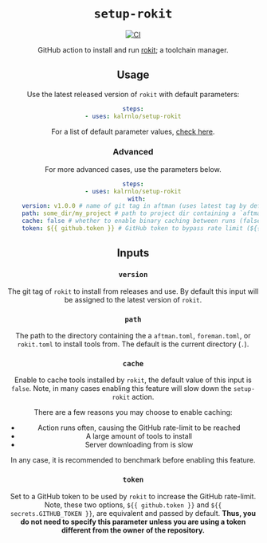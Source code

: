 <div align="center">
  <h1><code>setup-rokit</code></h1>
  <p>
    <a href="https://github.com/kalrnlo/setup-rokit/actions?query=workflow%3ACI"><img src="https://github.com/kalrnlo/setup-rokit/workflows/CI/badge.svg" alt="CI" /></a>

GitHub action to install and run [rokit](https://github.com/rojo-rbx/rokit); a toolchain manager.

## Usage
Use the latest released version of `rokit` with default parameters:
```yaml
steps:
- uses: kalrnlo/setup-rokit
```
For a list of default parameter values, [check here](https://github.com/kalrnlo/setup-rokit/blob/main/action.yml#L5-L20).

### Advanced
For more advanced cases, use the parameters below.
```yaml
steps:
- uses: kalrnlo/setup-rokit
  with:
    version: v1.0.0 # name of git tag in aftman (uses latest tag by default)
    path: some_dir/my_project # path to project dir containing a `aftman.toml`, `foreman.toml`, or `rokit.toml` ("." (current dir) by default)
    cache: false # whether to enable binary caching between runs (false by default)
    token: ${{ github.token }} # GitHub token to bypass rate limit (${{ github.token }} set by default)
```

## Inputs
### `version`
The git tag of `rokit` to install from releases and use. By default this input will be assigned to the latest version of `rokit`.

### `path`
The path to the directory containing the a `aftman.toml`, `foreman.toml`, or `rokit.toml` to install tools from. The default is the current directory (`.`).

### `cache`
Enable to cache tools installed by `rokit`, the default value of this input is `false`. Note, in many cases enabling this feature will slow down the `setup-rokit` action.

There are a few reasons you may choose to enable caching:
* Action runs often, causing the GitHub rate-limit to be reached
* A large amount of tools to install
* Server downloading from is slow

In any case, it is recommended to benchmark before enabling this feature.

### `token`
Set to a GitHub token to be used by `rokit` to increase the GitHub rate-limit. Note, these two options, `${{ github.token }}` and `${{ secrets.GITHUB_TOKEN }}`, are equivalent and passed by default. **Thus, you do not need to specify this parameter unless you are using a token different from the owner of the repository.**
